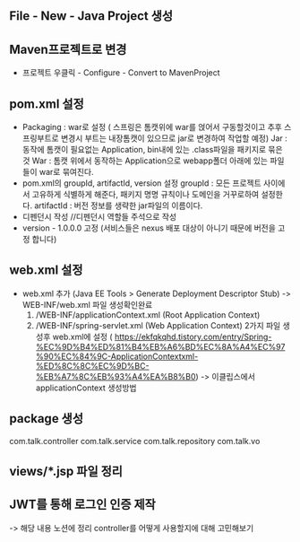 ## File - New - Java Project 생성

## Maven프로젝트로 변경
- 프로젝트 우클릭 - Configure - Convert to MavenProject

## pom.xml 설정
- Packaging : war로 설정 ( 스프링은 톰캣위에 war를 얹어서 구동할것이고
추후 스프링부트로 변경시 부트는 내장톰캣이 있으므로 jar로 변경하여 작업할
예정)
Jar : 동작에 톰캣이 필요없는 Application, bin내에 있는 .class파일을 패키지로 묶은 것
War : 톰캣 위에서 동작하는 Application으로 webapp폴더 아래에 있는 파일들이 war로 묶여진다.
- pom.xml의 groupId, artifactId, version 설정
groupId : 모든 프로젝트 사이에서 고유하게 식별하게 해준다,
패키지 명명 규칙이나 도메인을 거꾸로하여 설정한다.
artifactId : 버전 정보를 생략한 jar파일의 이름이다.
- 디펜던시 작성 //디펜던시 역할들 주석으로 작성
- version - 1.0.0.0 고정 (서비스들은 nexus 배포 대상이 아니기 때문에 버전을 고정 합니다)

## web.xml 설정
- web.xml 추가 (Java EE Tools > Generate Deployment Descriptor Stub)
 -> WEB-INF/web.xml 파일 생성확인완료
   1) /WEB-INF/applicationContext.xml (Root Application Context)
   2) /WEB-INF/spring-servlet.xml     (Web Application Context)
2가지 파일 생성후 web.xml에 설정
( https://ekfqkqhd.tistory.com/entry/Spring-%EC%9D%B4%ED%81%B4%EB%A6%BD%EC%8A%A4%EC%97%90%EC%84%9C-ApplicationContextxml-%ED%8C%8C%EC%9D%BC-%EB%A7%8C%EB%93%A4%EA%B8%B0)
-> 이클립스에서 applicationContext 생성방법

## package 생성
   com.talk.controller
   com.talk.service
   com.talk.repository
   com.talk.vo

## views/*.jsp 파일 정리

## JWT를 통해 로그인 인증 제작
-> 해당 내용 노션에 정리
controller를 어떻게 사용할지에 대해 고민해보기